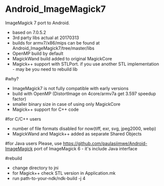 # Android_ImageMagick7
ImageMagick 7 port to Android. 
 - based on 7.0.5.2
 - 3rd party libs actual at 20170313
 - builds for armv7/x86/mips can be found at Android_ImageMagick7/tree/master/libs
 - OpenMP build by default
 - MagickWand build added to original MagickCore
 - Magick++ support with STLPort. if you use another STL implementation - may be you need to rebuild lib

#why? 
 - ImageMagick7 is not fully compatible with early versions
 - build with OpenMP (DistortImage on 4core/armv7a get 3.597 speedup factor)
 - smaller binary size in case of using only MagickCore
 - Magick++ support for C++ code
 
#for C/C++ users
 - number of file formats disabled for now(tiff, exr, svg, jpeg2000, webp)
 - MagickWand and Magick++ added as separate Shared Objects
 
#for Java users
 Please, use https://github.com/paulasiimwe/Android-ImageMagick port of ImageMagick 6 - it's include Java interface

#rebuild
 - change directory to jni
 - for Magick++ check STL version in Application.mk
 - run path-to-your-ndk/ndk-build -j 4 

